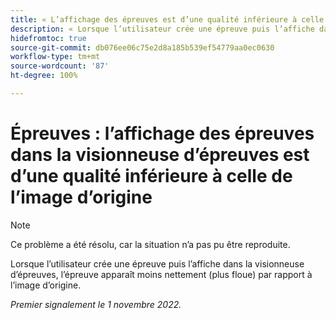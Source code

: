 ```yaml
---
title: « L’affichage des épreuves est d’une qualité inférieure à celle de l’image d’origine »
description: « Lorsque l’utilisateur crée une épreuve puis l’affiche dans la visionneuse d’épreuves, l’épreuve apparaît moins nettement (plus floue) par rapport à l’image d’origine. »
hidefromtoc: true
source-git-commit: db076ee06c75e2d8a185b539ef54779aa0ec0630
workflow-type: tm+mt
source-wordcount: '87'
ht-degree: 100%

---
```



# Épreuves : l’affichage des épreuves dans la visionneuse d’épreuves est d’une qualité inférieure à celle de l’image d’origine

<!--This is on both the WF and WFP TOCs-->

>[!NOTE]
>
>Ce problème a été résolu, car la situation n’a pas pu être reproduite.

Lorsque l’utilisateur crée une épreuve puis l’affiche dans la visionneuse d’épreuves, l’épreuve apparaît moins nettement (plus floue) par rapport à l’image d’origine.

_Premier signalement le 1 novembre 2022._


